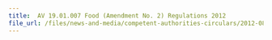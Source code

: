 ```yaml
---
title:  AV 19.01.007 Food (Amendment No. 2) Regulations 2012 
file_url: /files/news-and-media/competent-authorities-circulars/2012-08-01-CA.pdf
---
```

